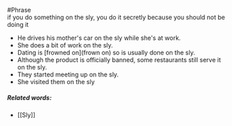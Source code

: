 #Phrase  
if you do something on the sly, you do it secretly because you should not be doing it

- He drives his mother's car on the sly while she's at work.
- She does a bit of work on the sly.
- Dating is [frowned on](frown on) so is usually done on the sly.
- Although the product is officially banned, some restaurants still serve it on the sly.
- They started meeting up on the sly.
- She visited them on the sly

##### Related words:
- [[Sly]]